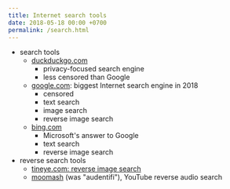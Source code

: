 ```yaml
---
title: Internet search tools
date: 2018-05-18 00:00 +0700
permalink: /search.html
---
```


- search tools
    - [duckduckgo.com](https://duckduckgo.com/)
        - privacy-focused search engine
        - less censored than Google
    - [google.com](https://google.com/): biggest Internet search engine in 2018
        - censored
        - text search
        - image search
        - reverse image search
    - [bing.com](https://www.bing.com/)
        - Microsoft's answer to Google
        - text search
        - reverse image search
- reverse search tools
    - [tineye.com: reverse image search](https://tineye.com/)
    - [moomash](http://www.mooma.sh) (was "audentifi"), YouTube reverse audio search

